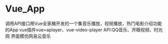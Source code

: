 # Vue_App
调用API接口用Vue全家桶开发的一个集音乐播放，视频播放，热门电影介绍功能的App
vue插件vue=aplayer、vue-video-player
API:QQ音乐、开眼视频、时光网
界面模仿网易云音乐


